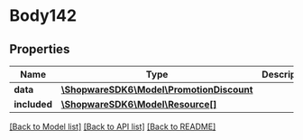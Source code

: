 # Body142

## Properties
Name | Type | Description | Notes
------------ | ------------- | ------------- | -------------
**data** | [**\ShopwareSDK6\Model\PromotionDiscount**](PromotionDiscount.md) |  | [optional] 
**included** | [**\ShopwareSDK6\Model\Resource[]**](Resource.md) |  | [optional] 

[[Back to Model list]](../../README.md#documentation-for-models) [[Back to API list]](../../README.md#documentation-for-api-endpoints) [[Back to README]](../../README.md)

